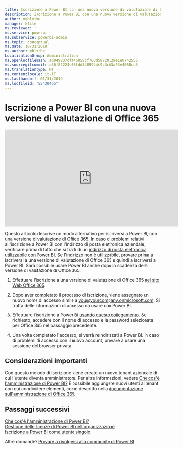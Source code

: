 ```yaml
---
title: Iscrizione a Power BI con una nuova versione di valutazione di Office 365
description: Iscrizione a Power BI con una nuova versione di valutazione di Office 365
author: mgblythe
manager: kfile
ms.reviewer: ''
ms.service: powerbi
ms.subservice: powerbi-admin
ms.topic: conceptual
ms.date: 10/31/2018
ms.author: mblythe
LocalizationGroup: Administration
ms.openlocfilehash: ad049837dff46058cf703d58720129e1e0742555
ms.sourcegitcommit: a36f82224e68fdd3489944c9c3c03a93e4068cc5
ms.translationtype: HT
ms.contentlocale: it-IT
ms.lasthandoff: 01/31/2019
ms.locfileid: "55430465"
---
```

# <a name="signing-up-for-power-bi-with-a-new-office-365-trial"></a>Iscrizione a Power BI con una nuova versione di valutazione di Office 365

<iframe width="560" height="315" src="https://www.youtube.com/embed/gbSuFST-Nx4?showinfo=0" frameborder="0" allowfullscreen></iframe>

Questo articolo descrive un modo alternativo per iscriversi a Power BI, con una versione di valutazione di Office 365. In caso di problemi relativi all'iscrizione a Power BI con l'indirizzo di posta elettronica aziendale, verificare prima di tutto che si tratti di un [indirizzo di posta elettronica utilizzabile con Power BI](service-self-service-signup-for-power-bi.md#supported-email-addresses). Se l'indirizzo non è utilizzabile, provare prima a iscriversi a una versione di valutazione di Office 365 e quindi a iscriversi a Power BI. Sarà possibile usare Power BI anche dopo la scadenza della versione di valutazione di Office 365.

1. Effettuare l'iscrizione a una versione di valutazione di Office 365 [nel sito Web Office 365](https://go.microsoft.com/fwlink/p/?LinkID=403802).

1. Dopo aver completato il processo di iscrizione, viene assegnato un nuovo nome di accesso simile a you@yourcompany.onmicrosoft.com. Si tratta delle informazioni di accesso da usare con Power BI.

1. Effettuare l'iscrizione a Power BI [usando questo collegamento](https://app.powerbi.com/signupredirect?pbi_source=web). Se richiesto, accedere con il nome di accesso e la password selezionata per Office 365 nel passaggio precedente.

1. Una volta completato l'accesso, si verrà reindirizzati a Power BI. In caso di problemi di accesso con il nuovo account, provare a usare una sessione del browser privata.

## <a name="important-considerations"></a>Considerazioni importanti

Con questo metodo di iscrizione viene creato un nuovo tenant aziendale di cui l'utente diventa amministratore. Per altre informazioni, vedere [Che cos'è l'amministrazione di Power BI?](service-admin-administering-power-bi-in-your-organization.md) È possibile aggiungere nuovi utenti al tenant con cui condividere elementi, come descritto nella [documentazione sull'amministrazione di Office 365](https://support.office.com/en-sg/article/Add-users-individually-to-Office-365---Admin-Help-1970f7d6-03b5-442f-b385-5880b9c256ec).

## <a name="next-steps"></a>Passaggi successivi

[Che cos'è l'amministrazione di Power BI?](service-admin-administering-power-bi-in-your-organization.md)  
[Gestione delle licenze di Power BI nell'organizzazione](service-admin-licensing-organization.md)  
[Iscrizione a Power BI come utente singolo](service-self-service-signup-for-power-bi.md)

Altre domande? [Provare a rivolgersi alla community di Power BI](http://community.powerbi.com/)